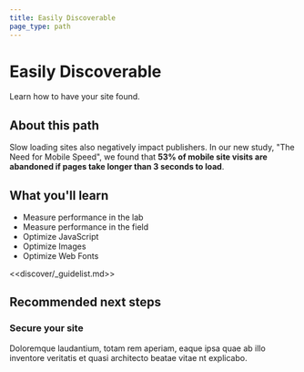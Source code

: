 ```yaml
---
title: Easily Discoverable
page_type: path
---
```


<div class="web_masthead">

<h1>Easily Discoverable</h1>
<p>Learn how to have your site found.</p>

<div><web-path-resume path="fast"></web-path-resume></div>

</div>

## About this path

Slow loading sites also negatively impact publishers. In our new study, "The Need for Mobile Speed", we found that **53% of mobile site visits are abandoned if pages take longer than 3 seconds to load**.

## What you'll learn

* Measure performance in the lab
* Measure performance in the field
* Optimize JavaScript
* Optimize Images
* Optimize Web Fonts

<<discover/_guidelist.md>>

## Recommended next steps

### Secure your site

Doloremque laudantium, totam rem aperiam, eaque ipsa quae ab illo inventore veritatis et quasi architecto beatae vitae nt explicabo.